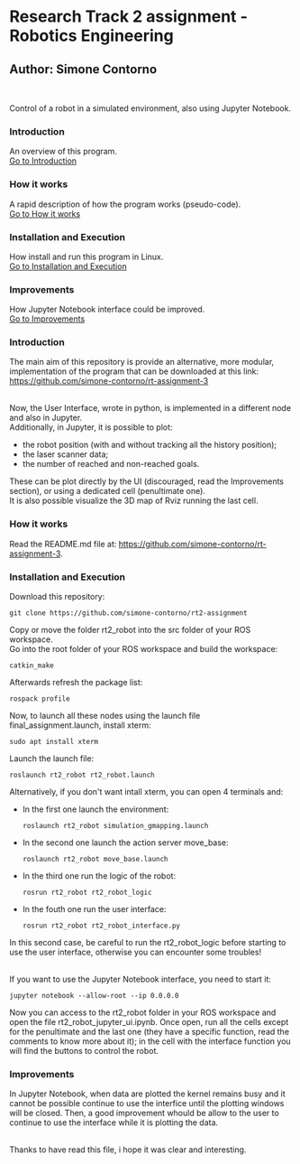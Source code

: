# Research Track 2 assignment - Robotics Engineering
## Author: Simone Contorno

<br>

Control of a robot in a simulated environment, also using Jupyter Notebook.

### Introduction
An overview of this program.<br>
[Go to Introduction](#intro)

### How it works
A rapid description of how the program works (pseudo-code).<br>
[Go to How it works](#how)

### Installation and Execution
How install and run this program in Linux.<br>
[Go to Installation and Execution](#installation)

### Improvements
How Jupyter Notebook interface could be improved.<br>
[Go to Improvements](#improve)

<a name="intro"></a>
### Introduction

The main aim of this repository is provide an alternative, more modular, implementation of the program that can be downloaded at this link:<br>
https://github.com/simone-contorno/rt-assignment-3<br><br>

Now, the User Interface, wrote in python, is implemented in a different node and also in Jupyter. <br>
Additionally, in Jupyter, it is possible to plot:
<ul>
    <li>the robot position (with and without tracking all the history position);</li>
    <li>the laser scanner data;</li> 
    <li>the number of reached and non-reached goals.</li>
</ul>
These can be plot directly by the UI (discouraged, read the Improvements section), or using a dedicated cell (penultimate one).<br>
It is also possible visualize the 3D map of Rviz running the last cell.

<a name="how"></a>
### How it works

Read the README.md file at: https://github.com/simone-contorno/rt-assignment-3.

<a name="installation"></a>
### Installation and Execution

Download this repository:

<pre><code>git clone https://github.com/simone-contorno/rt2-assignment</code></pre>

Copy or move the folder rt2_robot into the src folder of your ROS workspace.<br> 
Go into the root folder of your ROS workspace and build the workspace: 

<pre><code>catkin_make</code></pre>

Afterwards refresh the package list:

<pre><code>rospack profile</code></pre>

Now, to launch all these nodes using the launch file final_assignment.launch, install xterm: 

<pre><code>sudo apt install xterm</code></pre>

Launch the launch file:

<pre><code>roslaunch rt2_robot rt2_robot.launch</code></pre>

Alternatively, if you don't want intall xterm, you can open 4 terminals and:
<ul> 
    <li>In the first one launch the environment:
        <pre><code>roslaunch rt2_robot simulation_gmapping.launch</code></pre>
    </li>
    <li>In the second one launch the action server move_base:
        <pre><code>roslaunch rt2_robot move_base.launch</code></pre>
    </li>
    <li>In the third one run the logic of the robot:
        <pre><code>rosrun rt2_robot rt2_robot_logic</code></pre>
    </li>
    <li>In the fouth one run the user interface:
        <pre><code>rosrun rt2_robot rt2_robot_interface.py</code></pre>
    </li>
</ul>

In this second case, be careful to run the rt2_robot_logic before starting to use the user interface, otherwise you can encounter some troubles!<br><br>

If you want to use the Jupyter Notebook interface, you need to start it:

<pre><code>jupyter notebook --allow-root --ip 0.0.0.0</code></pre>

Now you can access to the rt2_robot folder in your ROS workspace and open the file rt2_robot_jupyter_ui.ipynb.
Once open, run all the cells except for the penultimate and the last one (they have a specific function, read the comments to know more about it); in the cell with the interface function you will find the buttons to control the robot.

<a name="improve"></a>
### Improvements

In Jupyter Notebook, when data are plotted the kernel remains busy and it cannot be possible continue to use the interfice until the plotting windows will be closed. Then, a good improvement whould be allow to the user to continue to use the interface while it is plotting the data.<br><br>

Thanks to have read this file, i hope it was clear and interesting.
